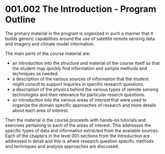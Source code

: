 # 001.002 The Introduction - Program Outline

The primary material in the program is organized in such a manner that it builds generic capabilities around the use of satellite remote sensing data and imagery and climate model information. 

The main parts of the course material are:

* an introduction into the structure and material of the course itself so that the student may quickly find information and sample methods and techniques as needed.
* a description of the various sources of information that the student might consult to support inquiries in specific research questions.
* a description of the physics behind the various types of remote sensing technologies and their relevance for particular reserch questions.
* an introduction into the various areas of interest that were used to organize the domain specific approaches of research and more details about each area of interest.

Then the material in the course proceeds with hands-on tutorials and exercises pertaining to each of the areas of interest. This addresses the specific types of data and information extracted from the available sources. Each of the chapters in the level 001-sections from the introduction are addressed in detail and this is where research question specific methods and techniques and analysis approaches are discussed. 
